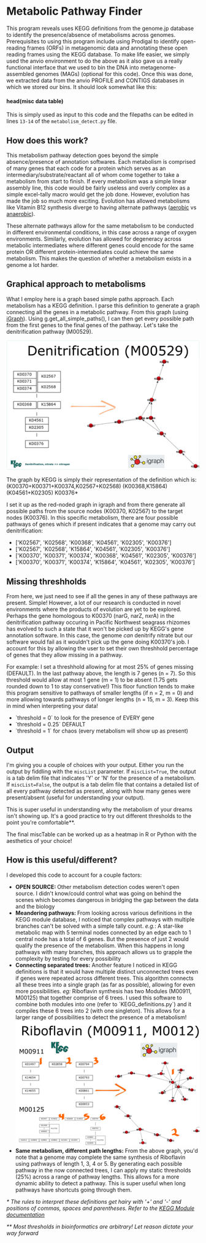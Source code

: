 # Metabolic Pathway Finder

This program reveals uses KEGG definitions from the genome.jp database to identify the presence/absence of metabolisms across genomes. Prerequisites to using this program include using Prodigal to identify open-reading frames (ORFs) in metagenomic data and annotating these open reading frames using the KEGG database. To make life easier, we simply used the anvio environment to do the above as it also gave us a really functional interface that we used to bin the DNA into metagenome-assembled genomes (MAGs) (optional for this code). Once this was done, we extracted data from the anvio PROFILE and CONTIGS databases in which we stored our bins. It should look somewhat like this:

#### head(misc data table)

This is simply used as input to this code and the filepaths can be edited in lines `13-14` of the `metabolism_detect.py` file. 

## How does this work?

This metabolism pathway detection goes beyond the simple absence/presence of annotation softwares. Each metabolism is comprised of many genes that each code for a protein which serves as an intermediary/substrate/reactant all of whom come together to take a metabolism from start to finish. If every metabolism was a simple linear assembly line, this code would be fairly useless and overly complex as a simple excel-tally macro would get the job done. However, evolution has made the job so much more exciting. Evolution has allowed metabolisms like Vitamin B12 synthesis diverge to having alternate pathways (<a href="https://www.genome.jp/module/M00925">aerobic</a> vs <a href = "https://www.genome.jp/module/M00924">anaerobic</a>). 

These alternate pathways allow for the same metabolism to be conducted in different environmental conditions, in this case across a range of oxygen environments. Similarly, evolution has allowed for degeneracy across metabolic intermediates where different genes could encode for the same protein OR different protein-intermediates could achieve the same metabolism. This makes the question of whether a metabolism exists in a genome a lot harder. 

## Graphical approach to metabolisms
What I employ here is a graph based simple paths approach. Each metabolism has a KEGG definition. I parse this definition to generate a graph connecting all the genes in a metabolic pathway. From this graph (using <a href="https://igraph.org/python/api/0.9.8/igraph._igraph.GraphBase.html">iGraph</a>). Using g.get_all_simple_paths(), I can then get every possible path from the first genes to the final genes of the pathway. Let's take the denitrification pathway (M00529). 

<img src="../assets/denitrification.png"/>

The graph by KEGG is simply their representation of the definition which is:
(K00370+K00371+K00374,K02567+K02568) (K00368,K15864) (K04561+K02305) K00376*

I set it up as the red-noded graph in igraph and from there generate all possible paths from the source nodes (K00370, K02567) to the target nodes (K00376). In this specific metabolism, there are four possible pathways of genes which if present indicates that a genome may carry out denitrification:
<ul>
<li>['K02567', 'K02568', 'K00368', 'K04561', 'K02305', 'K00376']</li>

<li>['K02567', 'K02568', 'K15864', 'K04561', 'K02305', 'K00376']</li>

<li>['K00370', 'K00371', 'K00374', 'K00368', 'K04561', 'K02305', 'K00376']</li>

<li>['K00370', 'K00371', 'K00374', 'K15864', 'K04561', 'K02305', 'K00376']</li>
</ul>

## Missing threshholds
From here, we just need to see if all the genes in any of these pathways are present. Simple! However, a lot of our research is conducted in novel environments where the products of evolution are yet to be explored. Perhaps the gene homologous to K00370 (narG, narZ, nxrA) in the denitrification pathway occuring in Pacific Northwest seagrass rhizomes has evolved to such a state that it won't be picked up by KEGG's gene annotation software. In this case, the genome <i>can</i> denitrify nitrate but our software would fail as it wouldn't pick up the gene doing K00370's job. I account for this by allowing the user to set their own threshhold percentage of genes that they allow missing in a pathway. 

For example: I set a threshhold allowing for at most 25% of genes missing (DEFAULT). In the last pathway above, the length is 7 genes (n = 7). So this threshold would allow at most 1 gene (m = 1) to be absent (1.75 gets rounded down to 1 to stay conservative!) This floor function tends to make this program sensitive to pathways of smaller lengths (if n = 2, m = 0) and more allowing towards pathways of longer lengths (n = 15, m = 3). Keep this in mind when interpreting your data!

<ul>
<li>`threshold = 0` to look for the presence of EVERY gene</li>
<li>`threshold = 0.25` DEFAULT</li>
<li>`threshold = 1` for chaos (every metabolism will show up as present)</li>
</ul>

## Output

I'm giving you a couple of choices with your output. Either you run the output by fiddling with the `miscList` parameter. If `miscList=True`, the output is a tab delim file that indicates 'Y' or 'N' for the presence of a metabolism. If `miscList=False`, the output is a tab delim file that contains a detailed list of all every pathway detected as present, along with how many genes were present/absent (useful for understanding your output).

This is super useful in understanding why the metabolism of your dreams isn't showing up. It's a good practice to try out different thresholds to the point you're comfortable**. 

The final miscTable can be worked up as a heatmap in R or Python with the aesthetics of your choice! 


## How is this useful/different?

I developed this code to account for a couple factors:

<ul>
<li><b>OPEN SOURCE: </b>Other metabolism detection codes weren't open source. I didn't know/could control what was going on behind the scenes which becomes dangerous in bridging the gap between the data and the biology</li>
<li><b>Meandering pathways: </b>From looking across various definitions in the KEGG module database, I noticed that complex pathways with multiple branches can't be solved with a simple tally count. <i>e.g.</i>: A star-like metabolic map with 5 terminal nodes connected by an edge each to 1 central node has a total of 6 genes. But the presence of just 2 would qualify the presence of the metabolism. When this happens in long pathways with many branches, this approach allows us to grapple the complexity by testing for every possibility</li>
<li><b>Connecting separated trees:</b> Another feature I noticed in KEGG definitions is that it would have multiple distinct unconnected trees even if genes were repeated across different trees. This algorithm connects all these trees into a single graph (as far as possible), allowing for even more possibilities. <i>eg:</i> Riboflavin synthesis has two Modules (M00911, M00125) that together comprise of 6 trees. I used this software to combine both modules into one (refer to `KEGG_definitions.py`) and it compiles these 6 trees into 2 (with one singleton). This allows for a larger range of possibilities to detect the presence of a metabolism! <img src="../assets/riboflavin.png"></li>
<li><b>Same metabolism, different path lengths:</b> From the above graph, you'd note that a genome may complete the same synthesis of Riboflavin using pathways of length 1, 3, 4 or 5. By generating each possible pathway in the now connected trees, I can apply my static thresholds (25%) across a range of pathway lengths. This allows for a more dynamic ability to detect a pathway. This is super useful when long pathways have shortcuts going through them.</li>
</ul>

<i>* The rules to interpret these definitions get hairy with '+' and '-' and positions of commas, spaces and parentheses. Refer to the <a href="https://www.genome.jp/kegg/module.html">KEGG Module documentation</a></i>

<i>** Most thresholds in bioinformatics are arbitrary! Let reason dictate your way forward</i>